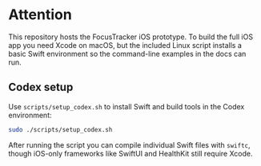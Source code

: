 # Attention

This repository hosts the FocusTracker iOS prototype. To build the full iOS app you need Xcode on macOS, but the included Linux script installs a basic Swift environment so the command-line examples in the docs can run.

## Codex setup

Use `scripts/setup_codex.sh` to install Swift and build tools in the Codex environment:

```bash
sudo ./scripts/setup_codex.sh
```

After running the script you can compile individual Swift files with `swiftc`, though iOS-only frameworks like SwiftUI and HealthKit still require Xcode.
